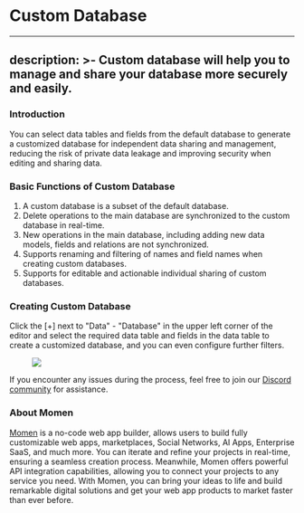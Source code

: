 # Custom Database

---
description: >-
  Custom database will help you to manage and share your database more securely and easily.
---

### Introduction

You can select data tables and fields from the default database to generate a customized database for independent data sharing and management, reducing the risk of private data leakage and improving security when editing and sharing data.

### Basic Functions of Custom Database

1. A custom database is a subset of the default database.
2. Delete operations to the main database are synchronized to the custom database in real-time.
3. New operations in the main database, including adding new data models, fields and relations are not synchronized.
4. Supports renaming and filtering of names and field names when creating custom databases.
5. Supports for editable and actionable individual sharing of custom databases.

### Creating Custom Database

Click the [+] next to "Data" - "Database" in the upper left corner of the editor and select the required data table and fields in the data table to create a customized database, and you can even configure further filters.
   
<figure><img src="../../../.gitbook/assets/conditional_containers/conditional_container1.jpeg"><figcaption></figcaption></figure>

If you encounter any issues during the process, feel free to join our [Discord community](https://discord.com/invite/UCyhySSXfz) for assistance.

### About Momen

[Momen](https://momen.app/?channel=blog-about) is a no-code web app builder, allows users to build fully customizable web apps, marketplaces, Social Networks, AI Apps, Enterprise SaaS, and much more. You can iterate and refine your projects in real-time, ensuring a seamless creation process. Meanwhile, Momen offers powerful API integration capabilities, allowing you to connect your projects to any service you need. With Momen, you can bring your ideas to life and build remarkable digital solutions and get your web app products to market faster than ever before.
